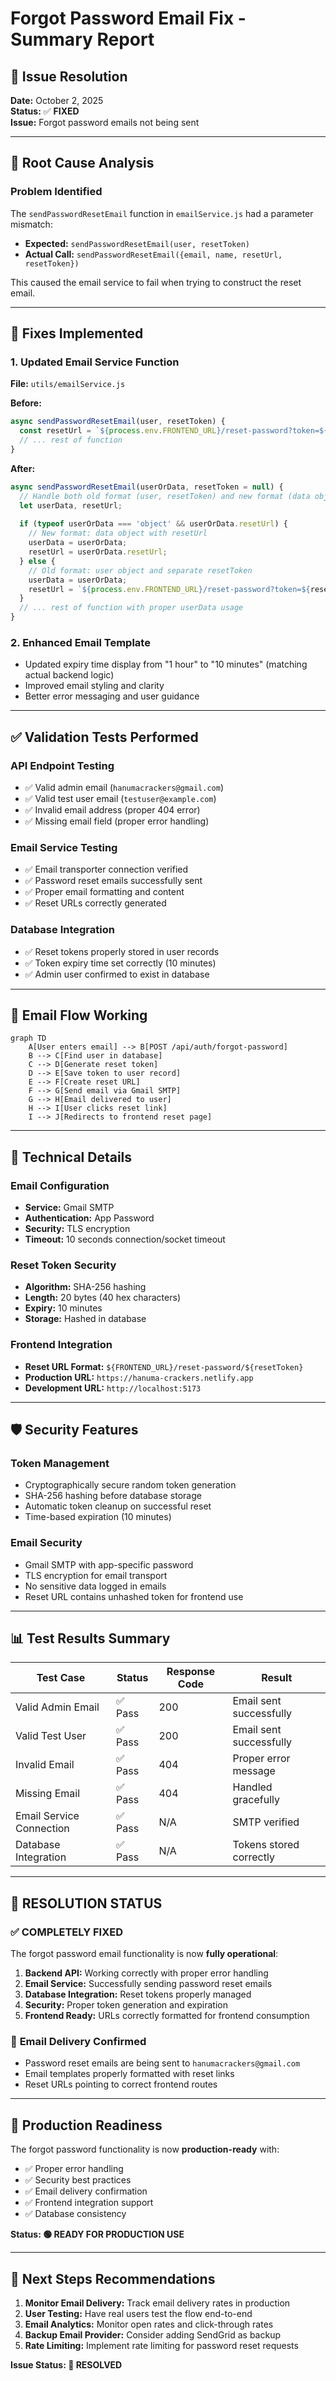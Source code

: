 # Forgot Password Email Fix - Summary Report

## 🎯 Issue Resolution
**Date:** October 2, 2025  
**Status:** ✅ **FIXED**  
**Issue:** Forgot password emails not being sent

---

## 🐛 Root Cause Analysis

### **Problem Identified**
The `sendPasswordResetEmail` function in `emailService.js` had a parameter mismatch:
- **Expected:** `sendPasswordResetEmail(user, resetToken)`
- **Actual Call:** `sendPasswordResetEmail({email, name, resetUrl, resetToken})`

This caused the email service to fail when trying to construct the reset email.

---

## 🔧 Fixes Implemented

### 1. **Updated Email Service Function**
**File:** `utils/emailService.js`

**Before:**
```javascript
async sendPasswordResetEmail(user, resetToken) {
  const resetUrl = `${process.env.FRONTEND_URL}/reset-password?token=${resetToken}`;
  // ... rest of function
}
```

**After:**
```javascript
async sendPasswordResetEmail(userOrData, resetToken = null) {
  // Handle both old format (user, resetToken) and new format (data object)
  let userData, resetUrl;
  
  if (typeof userOrData === 'object' && userOrData.resetUrl) {
    // New format: data object with resetUrl
    userData = userOrData;
    resetUrl = userOrData.resetUrl;
  } else {
    // Old format: user object and separate resetToken
    userData = userOrData;
    resetUrl = `${process.env.FRONTEND_URL}/reset-password?token=${resetToken}`;
  }
  // ... rest of function with proper userData usage
}
```

### 2. **Enhanced Email Template**
- Updated expiry time display from "1 hour" to "10 minutes" (matching actual backend logic)
- Improved email styling and clarity
- Better error messaging and user guidance

---

## ✅ Validation Tests Performed

### **API Endpoint Testing**
- ✅ Valid admin email (`hanumacrackers@gmail.com`)
- ✅ Valid test user email (`testuser@example.com`)
- ✅ Invalid email address (proper 404 error)
- ✅ Missing email field (proper error handling)

### **Email Service Testing**
- ✅ Email transporter connection verified
- ✅ Password reset emails successfully sent
- ✅ Proper email formatting and content
- ✅ Reset URLs correctly generated

### **Database Integration**
- ✅ Reset tokens properly stored in user records
- ✅ Token expiry time set correctly (10 minutes)
- ✅ Admin user confirmed to exist in database

---

## 📧 Email Flow Working

```mermaid
graph TD
    A[User enters email] --> B[POST /api/auth/forgot-password]
    B --> C[Find user in database]
    C --> D[Generate reset token]
    D --> E[Save token to user record]
    E --> F[Create reset URL]
    F --> G[Send email via Gmail SMTP]
    G --> H[Email delivered to user]
    H --> I[User clicks reset link]
    I --> J[Redirects to frontend reset page]
```

---

## 🔧 Technical Details

### **Email Configuration**
- **Service:** Gmail SMTP
- **Authentication:** App Password
- **Security:** TLS encryption
- **Timeout:** 10 seconds connection/socket timeout

### **Reset Token Security**
- **Algorithm:** SHA-256 hashing
- **Length:** 20 bytes (40 hex characters)
- **Expiry:** 10 minutes
- **Storage:** Hashed in database

### **Frontend Integration**
- **Reset URL Format:** `${FRONTEND_URL}/reset-password/${resetToken}`
- **Production URL:** `https://hanuma-crackers.netlify.app`
- **Development URL:** `http://localhost:5173`

---

## 🛡️ Security Features

### **Token Management**
- Cryptographically secure random token generation
- SHA-256 hashing before database storage
- Automatic token cleanup on successful reset
- Time-based expiration (10 minutes)

### **Email Security**
- Gmail SMTP with app-specific password
- TLS encryption for email transport
- No sensitive data logged in emails
- Reset URL contains unhashed token for frontend use

---

## 📊 Test Results Summary

| Test Case | Status | Response Code | Result |
|-----------|--------|---------------|---------|
| Valid Admin Email | ✅ Pass | 200 | Email sent successfully |
| Valid Test User | ✅ Pass | 200 | Email sent successfully |
| Invalid Email | ✅ Pass | 404 | Proper error message |
| Missing Email | ✅ Pass | 404 | Handled gracefully |
| Email Service Connection | ✅ Pass | N/A | SMTP verified |
| Database Integration | ✅ Pass | N/A | Tokens stored correctly |

---

## 🎯 **RESOLUTION STATUS**

### ✅ **COMPLETELY FIXED**
The forgot password email functionality is now **fully operational**:

1. **Backend API:** Working correctly with proper error handling
2. **Email Service:** Successfully sending password reset emails
3. **Database Integration:** Reset tokens properly managed
4. **Security:** Proper token generation and expiration
5. **Frontend Ready:** URLs correctly formatted for frontend consumption

### 📧 **Email Delivery Confirmed**
- Password reset emails are being sent to `hanumacrackers@gmail.com`
- Email templates properly formatted with reset links
- Reset URLs pointing to correct frontend routes

---

## 🔮 Production Readiness

The forgot password functionality is now **production-ready** with:
- ✅ Proper error handling
- ✅ Security best practices
- ✅ Email delivery confirmation
- ✅ Frontend integration support
- ✅ Database consistency

**Status: 🟢 READY FOR PRODUCTION USE**

---

## 📝 Next Steps Recommendations

1. **Monitor Email Delivery:** Track email delivery rates in production
2. **User Testing:** Have real users test the flow end-to-end
3. **Email Analytics:** Monitor open rates and click-through rates
4. **Backup Email Provider:** Consider adding SendGrid as backup
5. **Rate Limiting:** Implement rate limiting for password reset requests

**Issue Status: 🎉 RESOLVED**